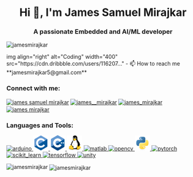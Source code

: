 <h1 align="center">Hi 👋, I'm James Samuel Mirajkar</h1>
<h3 align="center">A passionate Embedded and AI/ML developer</h3>

<p align="left"> <img src="https://komarev.com/ghpvc/?username=jamesmirajkar&label=Profile%20views&color=0e75b6&style=flat" alt="jamesmirajkar" /> </p>
img align="right" alt="Coding" width="400" src="https://cdn.dribbble.com/users/116207..."
- 📫 How to reach me **jamesmirajkar5@gmail.com**

<h3 align="left">Connect with me:</h3>
<p align="left">
<a href="https://linkedin.com/in/james samuel mirajkar" target="blank"><img align="center" src="https://raw.githubusercontent.com/rahuldkjain/github-profile-readme-generator/master/src/images/icons/Social/linked-in-alt.svg" alt="james samuel mirajkar" height="30" width="40" /></a>
<a href="https://instagram.com/james__mirajkar" target="blank"><img align="center" src="https://raw.githubusercontent.com/rahuldkjain/github-profile-readme-generator/master/src/images/icons/Social/instagram.svg" alt="james__mirajkar" height="30" width="40" /></a>
<a href="https://www.codechef.com/users/james_mirajkar" target="blank"><img align="center" src="https://cdn.jsdelivr.net/npm/simple-icons@3.1.0/icons/codechef.svg" alt="james_mirajkar" height="30" width="40" /></a>
<a href="https://www.hackerrank.com/james mirajkar" target="blank"><img align="center" src="https://raw.githubusercontent.com/rahuldkjain/github-profile-readme-generator/master/src/images/icons/Social/hackerrank.svg" alt="james mirajkar" height="30" width="40" /></a>
</p>

<h3 align="left">Languages and Tools:</h3>
<p align="left"> <a href="https://www.arduino.cc/" target="_blank" rel="noreferrer"> <img src="https://cdn.worldvectorlogo.com/logos/arduino-1.svg" alt="arduino" width="40" height="40"/> </a> <a href="https://www.cprogramming.com/" target="_blank" rel="noreferrer"> <img src="https://raw.githubusercontent.com/devicons/devicon/master/icons/c/c-original.svg" alt="c" width="40" height="40"/> </a> <a href="https://www.w3schools.com/cpp/" target="_blank" rel="noreferrer"> <img src="https://raw.githubusercontent.com/devicons/devicon/master/icons/cplusplus/cplusplus-original.svg" alt="cplusplus" width="40" height="40"/> </a> <a href="https://www.linux.org/" target="_blank" rel="noreferrer"> <img src="https://raw.githubusercontent.com/devicons/devicon/master/icons/linux/linux-original.svg" alt="linux" width="40" height="40"/> </a> <a href="https://www.mathworks.com/" target="_blank" rel="noreferrer"> <img src="https://upload.wikimedia.org/wikipedia/commons/2/21/Matlab_Logo.png" alt="matlab" width="40" height="40"/> </a> <a href="https://opencv.org/" target="_blank" rel="noreferrer"> <img src="https://www.vectorlogo.zone/logos/opencv/opencv-icon.svg" alt="opencv" width="40" height="40"/> </a> <a href="https://www.python.org" target="_blank" rel="noreferrer"> <img src="https://raw.githubusercontent.com/devicons/devicon/master/icons/python/python-original.svg" alt="python" width="40" height="40"/> </a> <a href="https://pytorch.org/" target="_blank" rel="noreferrer"> <img src="https://www.vectorlogo.zone/logos/pytorch/pytorch-icon.svg" alt="pytorch" width="40" height="40"/> </a> <a href="https://scikit-learn.org/" target="_blank" rel="noreferrer"> <img src="https://upload.wikimedia.org/wikipedia/commons/0/05/Scikit_learn_logo_small.svg" alt="scikit_learn" width="40" height="40"/> </a> <a href="https://www.tensorflow.org" target="_blank" rel="noreferrer"> <img src="https://www.vectorlogo.zone/logos/tensorflow/tensorflow-icon.svg" alt="tensorflow" width="40" height="40"/> </a> <a href="https://unity.com/" target="_blank" rel="noreferrer"> <img src="https://www.vectorlogo.zone/logos/unity3d/unity3d-icon.svg" alt="unity" width="40" height="40"/> </a> </p>

<p><img align="left" src="https://github-readme-stats.vercel.app/api/top-langs?username=jamesmirajkar&show_icons=true&locale=en&layout=compact" alt="jamesmirajkar" /></p>

<p>&nbsp;<img align="center" src="https://github-readme-stats.vercel.app/api?username=jamesmirajkar&show_icons=true&locale=en" alt="jamesmirajkar" /></p>
